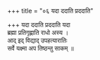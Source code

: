 +++
title = "०६ यदा ददाति प्रददाति"

+++
यदा ददाति प्रददाति यदा  
ब्रह्मा प्रतिगृह्णाति राधो अस्य ।  
आद् इद् विद्याद् उपहत्यारातिः  
सर्वे यक्ष्मा अप तिष्ठन्तु साकम् ॥